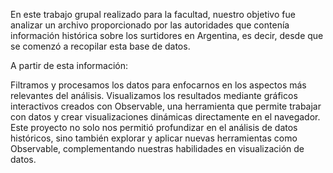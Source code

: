 En este trabajo grupal realizado para la facultad, nuestro objetivo fue analizar un archivo proporcionado por las autoridades que contenía información histórica sobre los surtidores en Argentina, es decir, desde que se comenzó a recopilar esta base de datos.

A partir de esta información:

Filtramos y procesamos los datos para enfocarnos en los aspectos más relevantes del análisis.
Visualizamos los resultados mediante gráficos interactivos creados con Observable, una herramienta que permite trabajar con datos y crear visualizaciones dinámicas directamente en el navegador.
Este proyecto no solo nos permitió profundizar en el análisis de datos históricos, sino también explorar y aplicar nuevas herramientas como Observable, complementando nuestras habilidades en visualización de datos.
